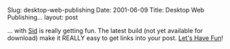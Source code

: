 Slug: desktop-web-publishing
Date: 2001-06-09
Title: Desktop Web Publishing...
layout: post

... with <a href="http://www.redmonk.net/software/Sid">Sid</a> is really getting fun. The latest build (not yet available for download) make it REALLY easy to get links into your post. <a href="http://www.free-conversant.com/">Let&#39;s Have Fun</a>!
